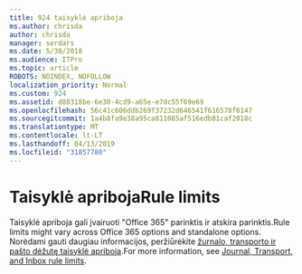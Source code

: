 ```yaml
---
title: 924 taisyklė apriboja
ms.author: chrisda
author: chrisda
manager: serdars
ms.date: 5/30/2018
ms.audience: ITPro
ms.topic: article
ROBOTS: NOINDEX, NOFOLLOW
localization_priority: Normal
ms.custom: 924
ms.assetid: d80318be-6e30-4cd9-a65e-e7dc55f69e69
ms.openlocfilehash: 56c41c606ddb269f37232d646541f616578f6147
ms.sourcegitcommit: 1a4b8fa9e38a95ca811085af516edb81caf2018c
ms.translationtype: MT
ms.contentlocale: lt-LT
ms.lasthandoff: 04/13/2019
ms.locfileid: "31857780"
---
```

# <a name="rule-limits"></a><span data-ttu-id="5b653-102">Taisyklė apriboja</span><span class="sxs-lookup"><span data-stu-id="5b653-102">Rule limits</span></span>

<span data-ttu-id="5b653-103">Taisyklė apriboja gali įvairuoti "Office 365" parinktis ir atskira parinktis.</span><span class="sxs-lookup"><span data-stu-id="5b653-103">Rule limits might vary across Office 365 options and standalone options.</span></span> <span data-ttu-id="5b653-104">Norėdami gauti daugiau informacijos, peržiūrėkite [žurnalo, transporto ir pašto dėžutę taisyklė apriboja](https://technet.microsoft.com/library/exchange-online-limits.aspx).</span><span class="sxs-lookup"><span data-stu-id="5b653-104">For more information, see [Journal, Transport, and Inbox rule limits](https://technet.microsoft.com/library/exchange-online-limits.aspx).</span></span>
